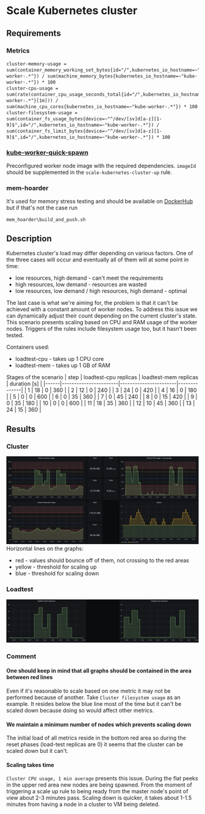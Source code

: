 # Scale Kubernetes cluster
## Requirements
### Metrics
```
cluster-memory-usage = sum(container_memory_working_set_bytes{id="/",kubernetes_io_hostname=~"kube-worker-.*"}) / sum(machine_memory_bytes{kubernetes_io_hostname=~"kube-worker-.*"}) * 100
cluster-cpu-usage = sum(rate(container_cpu_usage_seconds_total{id="/",kubernetes_io_hostname=~"kube-worker-.*"}[1m])) / sum(machine_cpu_cores{kubernetes_io_hostname=~"kube-worker-.*"}) * 100
cluster-filesystem-usage = sum(container_fs_usage_bytes{device=~"^/dev/[sv]d[a-z][1-9]$",id="/",kubernetes_io_hostname=~"kube-worker-.*"}) / sum(container_fs_limit_bytes{device=~"^/dev/[sv]d[a-z][1-9]$",id="/",kubernetes_io_hostname=~"kube-worker-.*"}) * 100
```

### [kube-worker-quick-spawn](https://github.com/k8loud/kubernetes-lab-setup/tree/master/terraform/02_kube_worker_quick_spawn)
Preconfigured worker node image with the required dependencies.
`imageId` should be supplemented in the `scale-kubernetes-cluster-up` rule.


### mem-hoarder
It's used for memory stress testing and should be available on [DockerHub](https://hub.docker.com/r/k8loud/mem-hoarder) but if that's not the case run 
```
mem_hoarder\build_and_push.sh
```

## Description
Kubernetes cluster's load may differ depending on various factors.
One of the three cases will occur and eventually all of them will at some point in time:
- low resources, high demand - can't meet the requirements
- high resources, low demand - resources are wasted
- low resources, low demand / high resources, high demand - optimal

The last case is what we're aiming for, the problem is that it can't be achieved with a constant amount of worker nodes.
To address this issue we can dynamically adjust their count depending on the current cluster's state.
This scenario presents scaling based on CPU and RAM usage of the worker nodes.
Triggers of the rules include filesystem usage too, but it hasn't been tested.

Containers used:
- loadtest-cpu - takes up 1 CPU core
- loadtest-mem - takes up 1 GB of RAM

Stages of the scenario
| step | loadtest-cpu replicas | loadtest-mem replicas | duration [s] |
|------|-----------------------|-----------------------|--------------|
| 1    | 18                    | 0                     | 360          |
| 2    | 12                    | 0                     | 240          |
| 3    | 24                    | 0                     | 420          |
| 4    | 16                    | 0                     | 180          |
| 5    | 0                     | 0                     | 600          |
| 6    | 0                     | 35                    | 360          |
| 7    | 0                     | 45                    | 240          |
| 8    | 0                     | 15                    | 420          |
| 9    | 0                     | 35                    | 180          |
| 10   | 0                     | 0                     | 600          |
| 11   | 18                    | 35                    | 360          |
| 12   | 10                    | 45                    | 360          |
| 13   | 24                    | 15                    | 360          |

## Results
### Cluster
![Cluster graphs](img/cluster_graphs.png)
Horizontal lines on the graphs:
- red - values should bounce off of them, not crossing to the red areas
- yellow - threshold for scaling up
- blue - threshold for scaling down

### Loadtest
![Loadtest graphs](img/loadtest_graphs.png)

### Comment
#### One should keep in mind that all graphs should be contained in the area between red lines
Even if it's reasonable to scale based on one metric it may not be performed because of another.
Take `Cluster filesystem usage` as an example. It resides below the blue line most of the time but it can't be scaled down because doing so would affect other metrics.

#### We maintain a minimum number of nodes which prevents scaling down
The initial load of all metrics reside in the bottom red area so during the reset phases (load-test replicas are 0) it seems that the cluster can be scaled down but it can't.

#### Scaling takes time
`Cluster CPU usage, 1 min average` presents this issue. During the flat peeks in the upper red area new nodes are being spawned. 
From the moment of triggering a scale up rule to being ready from the master node's point of view about 2-3 minutes pass.
Scaling down is quicker, it takes about 1-1.5 minutes from having a node in a cluster to VM being deleted.

